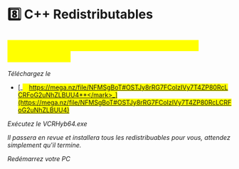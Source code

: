 # 8️⃣ C++ Redistributables

## _<mark style="color:yellow;">Cette page explique comment installer les VCRUNTIMES</mark>_

_Téléchargez le_

* [_<mark style="color:yellow;">**https://mega.nz/file/NFMSgBoT#OSTJy8rRG7FCoIzIVy7T4ZP80RcLCRFoG2uNhZLBUU4**</mark>_](https://mega.nz/file/NFMSgBoT#OSTJy8rRG7FCoIzIVy7T4ZP80RcLCRFoG2uNhZLBUU4)

_Exécutez le VCRHyb64.exe_

_Il passera en revue et installera tous les redistribuables pour vous, attendez simplement qu'il termine._

_Redémarrez votre PC_
